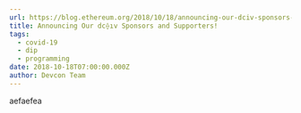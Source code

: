 ```yaml
---
url: https://blog.ethereum.org/2018/10/18/announcing-our-dciv-sponsors-and-supporters/
title: Announcing Our dc⟠ıv Sponsors and Supporters!
tags:
  - covid-19
  - dip
  - programming
date: 2018-10-18T07:00:00.000Z
author: Devcon Team
---
```

aefaefea